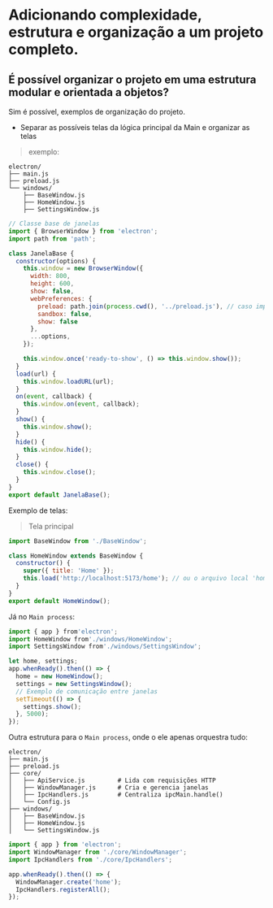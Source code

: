 
# Adicionando complexidade, estrutura e organização a um projeto completo.

<!-- Conteúdo Referente a organização e complexidade do projeto -->
## É possível organizar o projeto em uma estrutura modular e orientada a objetos?
Sim é possível, exemplos de organização do projeto.
- Separar as possíveis telas da lógica principal da Main e organizar as telas
> exemplo:
```
electron/
├── main.js
├── preload.js
└── windows/
    ├── BaseWindow.js
    ├── HomeWindow.js
    ├── SettingsWindow.js
```

```js
// Classe base de janelas
import { BrowserWindow } from 'electron';
import path from 'path';

class JanelaBase {
  constructor(options) {
    this.window = new BrowserWindow({
      width: 800,
      height: 600,
      show: false,
      webPreferences: {
        preload: path.join(process.cwd(), '../preload.js'), // caso importação seja em require, use '__dirname'
        sandbox: false,
        show: false
      },
      ...options,
    });

    this.window.once('ready-to-show', () => this.window.show());
  }
  load(url) {
    this.window.loadURL(url);
  }
  on(event, callback) {
    this.window.on(event, callback);
  }
  show() {
    this.window.show();
  }
  hide() {
    this.window.hide();
  }
  close() {
    this.window.close();
  }
}
export default JanelaBase();
```

Exemplo de telas:
> Tela principal
```js
import BaseWindow from './BaseWindow';

class HomeWindow extends BaseWindow {
  constructor() {
    super({ title: 'Home' });
    this.load('http://localhost:5173/home'); // ou o arquivo local 'home.thml'
  }
}
export default HomeWindow();
```

Já no `Main process`:
```js
import { app } from'electron';
import HomeWindow from'./windows/HomeWindow';
import SettingsWindow from'./windows/SettingsWindow';

let home, settings;
app.whenReady().then(() => {
  home = new HomeWindow();
  settings = new SettingsWindow();
  // Exemplo de comunicação entre janelas
  setTimeout(() => {
    settings.show();
  }, 5000);
});
```

Outra estrutura para o `Main process`, onde o ele apenas orquestra tudo:
```
electron/
├── main.js
├── preload.js
├── core/
│   ├── ApiService.js         # Lida com requisições HTTP
│   ├── WindowManager.js      # Cria e gerencia janelas
│   ├── IpcHandlers.js        # Centraliza ipcMain.handle()
│   └── Config.js
├── windows/
│   ├── BaseWindow.js
│   ├── HomeWindow.js
│   └── SettingsWindow.js
```
```js
import { app } from 'electron';
import WindowManager from './core/WindowManager';
import IpcHandlers from './core/IpcHandlers';

app.whenReady().then(() => {
  WindowManager.create('home');
  IpcHandlers.registerAll();
});
```
